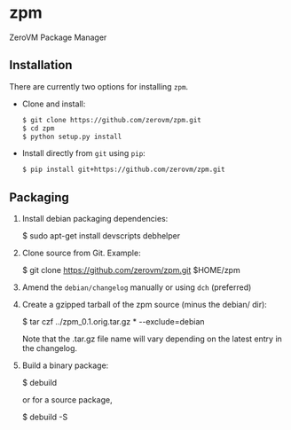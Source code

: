 # zpm

ZeroVM Package Manager


## Installation

There are currently two options for installing `zpm`.

- Clone and install:

    ```bash
    $ git clone https://github.com/zerovm/zpm.git
    $ cd zpm
    $ python setup.py install
    ```

- Install directly from `git` using `pip`:

    ```bash
    $ pip install git+https://github.com/zerovm/zpm.git
    ```


## Packaging

1. Install debian packaging dependencies:

    $ sudo apt-get install devscripts debhelper

2. Clone source from Git. Example:

    $ git clone https://github.com/zerovm/zpm.git $HOME/zpm

3. Amend the `debian/changelog` manually or using `dch` (preferred)

4. Create a gzipped tarball of the zpm source (minus the debian/ dir):

    $ tar czf ../zpm_0.1.orig.tar.gz * --exclude=debian

   Note that the .tar.gz file name will vary depending on the latest entry
   in the changelog.

5. Build a binary package:

    $ debuild

   or for a source package,

    $ debuild -S
